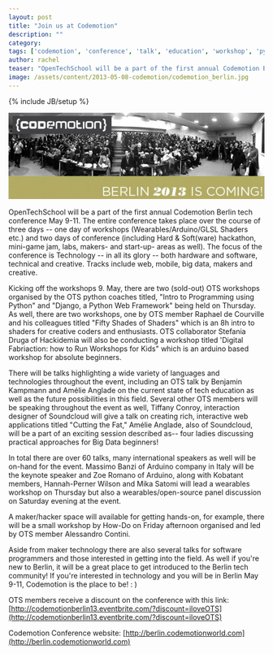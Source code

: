 ```yaml
---
layout: post
title: "Join us at Codemotion"
description: ""
category: 
tags: ['codemotion', 'conference', 'talk', 'education', 'workshop', 'python']
author: rachel
teaser: "OpenTechSchool will be a part of the first annual Codemotion Berlin tech conference May 9-11. The entire conference takes place over the course of three days-- one day of workshops (Wearables/Arduino/GLSL Shaders etc.) and two days of conference (including Hard & Soft(ware) hackathon, mini-game jam, labs, makers- and start-up- areas as well).  The focus of the conference is Technology-- in all its glory-- both hardware and software, technical and creative. Tracks include web, mobile, big data, makers and creative."
image: /assets/content/2013-05-08-codemotion/codemotion_berlin.jpg
---
```

{% include JB/setup %}

![Codemotion banner](/assets/content/2013-05-08-codemotion/codemotion_berlin.jpg)

OpenTechSchool will be a part of the first annual Codemotion Berlin tech conference May 9-11. The entire conference takes place over the course of three days -- one day of workshops (Wearables/Arduino/GLSL Shaders etc.) and two days of conference (including Hard & Soft(ware) hackathon, mini-game jam, labs, makers- and start-up- areas as well).  The focus of the conference is Technology -- in all its glory -- both hardware and software, technical and creative. Tracks include web, mobile, big data, makers and creative.

Kicking off the workshops 9. May, there are two (sold-out) OTS workshops organised by the OTS python coaches titled, "Intro to Programming using Python" and "Django, a Python Web Framework" being held on Thursday. As well, there are two workshops, one by OTS member Raphael de Courville and his colleagues titled "Fifty Shades of Shaders" which is an 8h intro to shaders for creative coders and enthusiasts. OTS collaborator Stefania Druga of Hackidemia will also be conducting a workshop titled 'Digital Fabriaction: how to Run Workshops for Kids" which is an arduino based workshop for absolute beginners. 

There will be talks highlighting a wide variety of languages and technologies throughout the event, including an OTS talk by Benjamin Kampmann and Amélie Anglade on the current state of tech education as well as the future possibilities in this field. Several other OTS members will be speaking throughout the event as well, Tiffany Conroy, interaction designer of Soundcloud will give a talk on creating rich, interactive web applications titled "Cutting the Fat," Amélie Anglade, also of Soundcloud, will be a part of an exciting session described as-- four ladies discussing practical approaches for Big Data beginners! 

In total there are over 60 talks, many international speakers as well will be on-hand for the event. Massimo Banzi of Arduino company in Italy will be the keynote speaker and Zoe Romano of Arduino, along with Kobatant members, Hannah-Perner Wilson and Mika Satomi will lead a wearables workshop on Thursday but also a wearables/open-source panel discussion on Saturday evening at the event.

A maker/hacker space will available for getting hands-on, for example, there will be a small workshop by How-Do on Friday afternoon organised and led by OTS member Alessandro Contini. 

Aside from maker technology there are also several talks for software programmers and those interested in getting into the field. As well if you're new to Berlin, it will be a great place to get introduced to the Berlin tech community! If you're interested in technology and you will be in Berlin May 9-11, Codemotion is the place to be! : )

OTS members receive a discount on the conference with this link:
[http://codemotionberlin13.eventbrite.com/?discount=iloveOTS](http://codemotionberlin13.eventbrite.com/?discount=iloveOTS)

Codemotion Conference website: [http://berlin.codemotionworld.com](http://berlin.codemotionworld.com)
